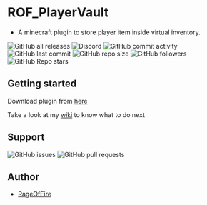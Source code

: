 # ROF_PlayerVault

* A minecraft plugin to store player item inside virtual inventory.

![GitHub all releases](https://img.shields.io/github/downloads/RageOfFire/ROF_PlayerVault/total)
![Discord](https://img.shields.io/discord/752171524919918672)
![GitHub commit activity](https://img.shields.io/github/commit-activity/m/RageOfFire/ROF_PlayerVault)
![GitHub last commit](https://img.shields.io/github/last-commit/RageOfFire/ROF_PlayerVault)
![GitHub repo size](https://img.shields.io/github/repo-size/RageOfFire/ROF_PlayerVault)
![GitHub followers](https://img.shields.io/github/followers/RageOfFire)
![GitHub Repo stars](https://img.shields.io/github/stars/RageOfFire/ROF_PlayerVault)

## Getting started

Download plugin from [here](https://www.spigotmc.org/resources/rof_playervault.114665/)

Take a look at my [wiki](https://github.com/RageOfFire/ROF_PlayerVault/wiki) to know what to do next

## Support

![GitHub issues](https://img.shields.io/github/issues/RageOfFire/ROF_PlayerVault)
![GitHub pull requests](https://img.shields.io/github/issues-pr/RageOfFire/ROF_PlayerVault)

## Author

* [RageOfFire](https://github.com/RageOfFire)
